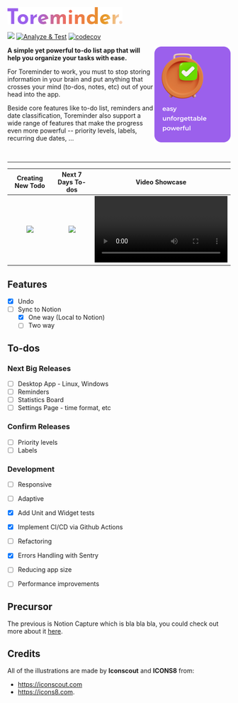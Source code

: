 ![logo-text](assets/logo-text.png)

![](https://camo.githubusercontent.com/88bd58e13a123fda908ab14170a14e28ec30a36d28818be1e4d4fb437f4fca1b/68747470733a2f2f696d672e736869656c64732e696f2f62616467652f4d61696e7461696e65642d7965732d677265656e2e737667) [![Analyze & Test](https://github.com/hieugao/toreminder/actions/workflows/test.yaml/badge.svg)](https://github.com/hieugao/toreminder/actions/workflows/test.yaml) [![codecov](https://codecov.io/gh/hieugao/toreminder/branch/main/graph/badge.svg?token=8V1XDA4TB8)](https://codecov.io/gh/hieugao/toreminder)

<img align="right" src="assets/slogan.png" />

__A simple yet powerful to-do list app that will help you organize your tasks with ease.__

For Toreminder to work, you must to stop storing information in your brain and
put anything that crosses your mind (to-dos, notes, etc) out of your head into the app. 

Beside core features like to-do list, reminders and date classification, Toreminder
also support a wide range of features that make the progress even more powerful --
priority levels, labels, recurring due dates, ...

&nbsp;

--- 

Creating New Todo          |  Next 7 Days To-dos       | Video Showcase  
:-------------------------:|:-------------------------:|:-------------------------:
<img src="https://user-images.githubusercontent.com/13729196/160230354-f8c9e460-f16e-49e5-8799-c7e801cfd346.jpg" width="300"> | <img src="https://user-images.githubusercontent.com/13729196/160230356-4f538c50-d82b-4178-9959-6e043b994de3.jpg" width="300"> | <video src="https://user-images.githubusercontent.com/13729196/160230360-5df56177-a2d2-4233-8cc4-aff0bb39a260.mp4">

## Features
- [x] Undo
- [ ] Sync to Notion
  - [x] One way (Local to Notion)
  - [ ] Two way

## To-dos
### Next Big Releases
- [ ] Desktop App - Linux, Windows
- [ ] Reminders
- [ ] Statistics Board
- [ ] Settings Page - time format, etc

### Confirm Releases
- [ ] Priority levels
- [ ] Labels

### Development
- [ ] Responsive
- [ ] Adaptive
- [x] Add Unit and Widget tests
- [x] Implement CI/CD via Github Actions
- [ ] Refactoring
- [x] Errors Handling with Sentry
- [ ] Reducing app size
- [ ] Performance improvements


## Precursor
The previous is Notion Capture which is bla bla bla, you could check out more about it [here](./notion_capture.md).

## Credits
All of the illustrations are made by __Iconscout__ and __ICONS8__ from:
- https://iconscout.com
- https://icons8.com.
